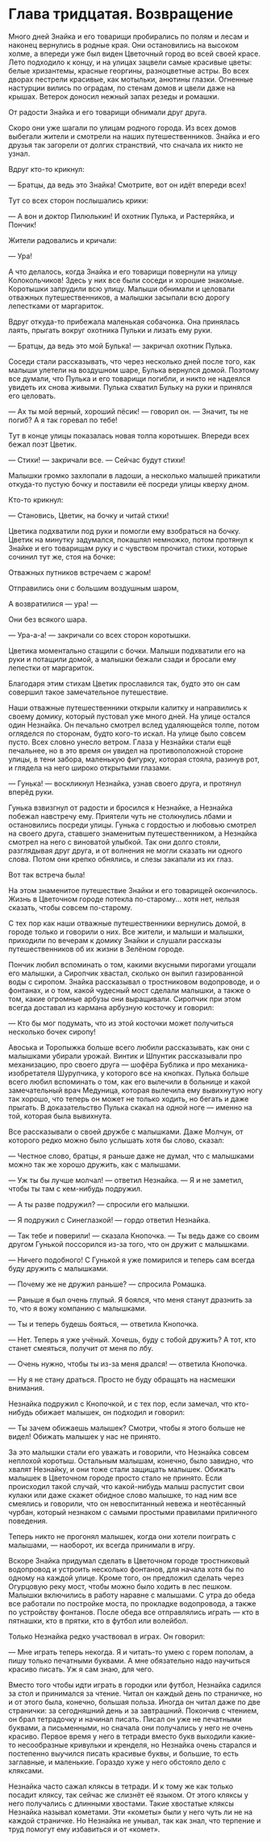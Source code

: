 # Глава тридцатая. Возвращение

Много дней Знайка и его товарищи пробирались по полям и лесам и наконец вернулись в родные края. Они остановились на высоком холме, а впереди уже был виден Цветочный город во всей своей красе. Лето подходило к концу, и на улицах зацвели самые красивые цветы: белые хризантемы, красные георгины, разноцветные астры. Во всех дворах пестрели красивые, как мотыльки, анютины глазки. Огненные настурции вились по оградам, по стенам домов и цвели даже на крышах. Ветерок доносил нежный запах резеды и ромашки.

От радости Знайка и его товарищи обнимали друг друга.

Скоро они уже шагали по улицам родного города. Из всех домов выбегали жители и смотрели на наших путешественников. Знайка и его друзья так загорели от долгих странствий, что сначала их никто не узнал.

Вдруг кто-то крикнул:

— Братцы, да ведь это Знайка! Смотрите, вот он идёт впереди всех!

Тут со всех сторон послышались крики:

— А вон и доктор Пилюлькин! И охотник Пулька, и Растеряйка, и Пончик!

Жители радовались и кричали:

— Ура!

А что делалось, когда Знайка и его товарищи повернули на улицу Колокольчиков! Здесь у них все были соседи и хорошие знакомые. Коротышки запрудили всю улицу. Малыши обнимали и целовали отважных путешественников, а малышки засыпали всю дорогу лепестками от маргариток.

Вдруг откуда-то прибежала маленькая собачонка. Она принялась лаять, прыгать вокруг охотника Пульки и лизать ему руки.

— Братцы, да ведь это мой Булька! — закричал охотник Пулька.

Соседи стали рассказывать, что через несколько дней после того, как малыши улетели на воздушном шаре, Булька вернулся домой. Поэтому все думали, что Пулька и его товарищи погибли, и никто не надеялся увидеть их снова живыми. Пулька схватил Бульку на руки и принялся его целовать.

— Ах ты мой верный, хороший пёсик! — говорил он. — Значит, ты не погиб? А я так горевал по тебе!

Тут в конце улицы показалась новая толпа коротышек. Впереди всех бежал поэт Цветик.

— Стихи! — закричали все. — Сейчас будут стихи!

Малышки громко захлопали в ладоши, а несколько малышей прикатили откуда-то пустую бочку и поставили её посреди улицы кверху дном.

Кто-то крикнул:

— Становись, Цветик, на бочку и читай стихи!

Цветика подхватили под руки и помогли ему взобраться на бочку. Цветик на минутку задумался, покашлял немножко, потом протянул к Знайке и его товарищам руку и с чувством прочитал стихи, которые сочинил тут же, стоя на бочке:

Отважных путников встречаем с жаром!

Отправились они с большим воздушным шаром,

А возвратилися — ура! —

Они без всякого шара.

— Ура-а-а! — закричали со всех сторон коротышки.

Цветика моментально стащили с бочки. Малыши подхватили его на руки и потащили домой, а малышки бежали сзади и бросали ему лепестки от маргариток.

Благодаря этим стихам Цветик прославился так, будто это он сам совершил такое замечательное путешествие.

Наши отважные путешественники открыли калитку и направились к своему домику, который пустовал уже много дней. На улице остался один Незнайка. Он печально смотрел вслед удаляющейся толпе, потом огляделся по сторонам, будто кого-то искал. На улице было совсем пусто. Всех словно унесло ветром. Глаза у Незнайки стали ещё печальнее, но в это время он увидел на противоположной стороне улицы, в тени забора, маленькую фигурку, которая стояла, разинув рот, и глядела на него широко открытыми глазами.

— Гунька! — воскликнул Незнайка, узнав своего друга, и протянул вперёд руки.

Гунька взвизгнул от радости и бросился к Незнайке, а Незнайка побежал навстречу ему. Приятели чуть не столкнулись лбами и остановились посреди улицы. Гунька с гордостью и любовью смотрел на своего друга, ставшего знаменитым путешественником, а Незнайка смотрел на него с виноватой улыбкой. Так они долго стояли, разглядывая друг друга, и от волнения не могли сказать ни одного слова. Потом они крепко обнялись, и слезы закапали из их глаз.

Вот так встреча была!

На этом знаменитое путешествие Знайки и его товарищей окончилось. Жизнь в Цветочном городе потекла по-старому... хотя нет, нельзя сказать, чтобы совсем по-старому.

С тех пор как наши отважные путешественники вернулись домой, в городе только и говорили о них. Все жители, и малыши и малышки, приходили по вечерам к домику Знайки и слушали рассказы путешественников об их жизни в Зелёном городе.

Пончик любил вспоминать о том, какими вкусными пирогами угощали его малышки, а Сиропчик хвастал, сколько он выпил газированной воды с сиропом. Знайка рассказывал о тростниковом водопроводе, и о фонтанах, и о том, какой чудесный мост сделали малышки, а также о том, какие огромные арбузы они выращивали. Сиропчик при этом всегда доставал из кармана арбузную косточку и говорил:

— Кто бы мог подумать, что из этой косточки может получиться несколько бочек сиропу!

Авоська и Торопыжка больше всего любили рассказывать, как они с малышками убирали урожай. Винтик и Шпунтик рассказывали про механизацию, про своего друга — шофёра Бублика и про механика-изобретателя Шурупчика, у которого все на кнопках. Пулька больше всего любил вспоминать о том, как его вылечили в больнице и какой замечательный врач Медуница, которая вылечила ему вывихнутую ногу так хорошо, что теперь он может не только ходить, но бегать и даже прыгать. В доказательство Пулька скакал на одной ноге — именно на той, которая была вывихнута.

Все рассказывали о своей дружбе с малышками. Даже Молчун, от которого редко можно было услышать хотя бы слово, сказал:

— Честное слово, братцы, я раньше даже не думал, что с малышками можно так же хорошо дружить, как с малышами.

— Уж ты бы лучше молчал! — ответил Незнайка. — Я и не заметил, чтобы ты там с кем-нибудь подружил.

— А ты разве подружил? — спросили его малышки.

— Я подружил с Синеглазкой! — гордо ответил Незнайка.

— Так тебе и поверили! — сказала Кнопочка. — Ты ведь даже со своим другом Гунькой поссорился из-за того, что он дружит с малышками.

— Ничего подобного! С Гунькой я уже помирился и теперь сам всегда буду дружить с малышками.

— Почему же не дружил раньше? — спросила Ромашка.

— Раньше я был очень глупый. Я боялся, что меня станут дразнить за то, что я вожу компанию с малышками.

— Ты и теперь будешь бояться, — ответила Кнопочка.

— Нет. Теперь я уже учёный. Хочешь, буду с тобой дружить? А тот, кто станет смеяться, получит от меня по лбу.

— Очень нужно, чтобы ты из-за меня дрался! — ответила Кнопочка.

— Ну я не стану драться. Просто не буду обращать на насмешки внимания.

Незнайка подружил с Кнопочкой, и с тех пор, если замечал, что кто-нибудь обижает малышек, он подходил и говорил:

— Ты зачем обижаешь малышек? Смотри, чтобы я этого больше не видел! Обижать малышек у нас не принято.

За это малышки стали его уважать и говорили, что Незнайка совсем неплохой коротыш. Остальным малышам, конечно, было завидно, что хвалят Незнайку, и они тоже стали защищать малышек. Обижать малышек в Цветочном городе просто стало не принято. Если происходил такой случай, что какой-нибудь малыш распустит свои кулаки или даже скажет обидное слово малышке, то над ним все смеялись и говорили, что он невоспитанный невежа и неотёсанный чурбан, который незнаком с самыми простыми правилами приличного поведения.

Теперь никто не прогонял малышек, когда они хотели поиграть с малышами, — наоборот, их всегда принимали в игру.

Вскоре Знайка придумал сделать в Цветочном городе тростниковый водопровод и устроить несколько фонтанов, для начала хотя бы по одному на каждой улице. Кроме того, он предложил сделать через Огурцовую реку мост, чтобы можно было ходить в лес пешком. Малышки включились в работу наравне с малышами. С утра до обеда все работали по постройке моста, по прокладке водопровода, а также по устройству фонтанов. После обеда все отправлялись играть — кто в пятнашки, кто в прятки, кто в футбол или волейбол.

Только Незнайка редко участвовал в играх. Он говорил:

— Мне играть теперь некогда. Я и читать-то умею с горем пополам, а пишу только печатными буквами. А мне обязательно надо научиться красиво писать. Уж я сам знаю, для чего.

Вместо того чтобы идти играть в городки или футбол, Незнайка садился за стол и принимался за чтение. Читал он каждый день по страничке, но и от этого была, конечно, большая польза. Иногда он читал даже по две странички: за сегодняшний день и за завтрашний. Покончив с чтением, он брал тетрадочку и начинал писать. Писал он уже не печатными буквами, а письменными, но сначала они получались у него не очень красиво. Первое время у него в тетради вместо букв выходили какие-то несообразные кривульки и кренделя, но Незнайка очень старался и постепенно выучился писать красивые буквы, и большие, то есть заглавные, и маленькие. Гораздо хуже у него обстояло дело с кляксами.

Незнайка часто сажал кляксы в тетради. И к тому же как только посадит кляксу, так сейчас же слизнёт её языком. От этого кляксы у него получались с длинными хвостами. Такие хвостатые кляксы Незнайка называл кометами. Эти «кометы» были у него чуть ли не на каждой страничке. Но Незнайка не унывал, так как знал, что терпение и труд помогут ему избавиться и от «комет».
